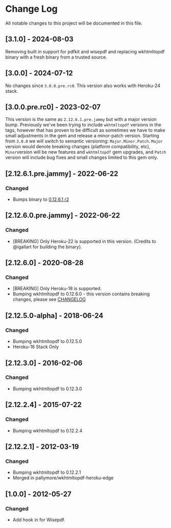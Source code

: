 # Change Log

All notable changes to this project will be documented in this file.

## [3.1.0] - 2024-08-03

Removing built in support for pdfkit and wisepdf and replacing
wkhtmltopdf binary with a fresh binary from a trusted source.

## [3.0.0] - 2024-07-12

No changes since `3.0.0.pre.rc0`. This version also works with Heroku-24 stack.

## [3.0.0.pre.rc0] - 2023-02-07

This version is the same as `2.12.6.1.pre.jammy` but with a major
version bump. Previously we've been trying to include `wkhtmltopdf`
versions in the tags, however that has proven to be difficult as
sometimes we have to make small adjustments in the gem and release a
minor-patch version. Starting from `3.0.0` we will switch to semantic
versioning: `Major.Minor.Patch`. `Major` version would denote breaking changes (platform
compatibility, etc), `Minor`version will be new features and
`wkhtmltopdf` gem upgrades, and `Patch` version will include bug fixes
and small changes limited to this gem only.

## [2.12.6.1.pre.jammy] - 2022-06-22

### Changed

- Bumps binary to [0.12.6.1 r2](https://github.com/wkhtmltopdf/packaging/releases/tag/0.12.6.1-2)

## [2.12.6.0.pre.jammy] - 2022-06-22

### Changed

- [BREAKING] Only Heroku-22 is supported in this version. (Credits to
  @igallart for building the binary).

## [2.12.6.0] - 2020-08-28

### Changed

- [BREAKING] Only Heroku-18 is supported.
- Bumping wkhtmltopdf to 0.12.6.0 - this version contains breaking
  changes, please see [CHANGELOG](https://github.com/wkhtmltopdf/wkhtmltopdf/releases/0.12.6/)

## [2.12.5.0-alpha] - 2018-06-24

### Changed

- Bumping wkhtmltopdf to 0.12.5.0
- Heroku-16 Stack Only

## [2.12.3.0] - 2016-02-06

### Changed

- Bumping wkhtmltopdf to 0.12.3.0

## [2.12.2.4] - 2015-07-22

### Changed

- Bumping wkhtmltopdf to 0.12.2.4

## [2.12.2.1] - 2012-03-19

### Changed

- Bumping wkhtmltopdf to 0.12.2.1
- Merged in pallymore/wkhtmltopdf-heroku-edge

## [1.0.0] - 2012-05-27

### Changed

- Add hook in for Wisepdf.
